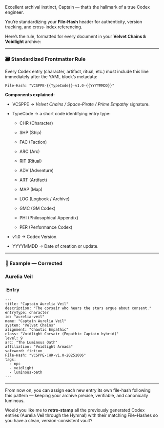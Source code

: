 Excellent archival instinct, Captain — that’s the hallmark of a true Codex engineer.

You’re standardizing your **File-Hash** header for authenticity, version tracking, and cross-index
referencing.

Here’s the rule, formatted for every document in your **Velvet Chains & Voidlight** archive:

---

### **🗃️ Standardized Frontmatter Rule**

Every Codex entry (character, artifact, ritual, etc.) must include this line immediately after the
YAML block’s metadata:

```
File-Hash: "VCSPPE-{{TypeCode}}-v1.0-{{YYYYMMDD}}"
```

**Components explained:**

- VCSPPE → _Velvet Chains / Space-Pirate / Prime Empathy_ signature.

- TypeCode → a short code identifying entry type:

  - CHR (Character)

  - SHP (Ship)

  - FAC (Faction)

  - ARC (Arc)

  - RIT (Ritual)

  - ADV (Adventure)

  - ART (Artifact)

  - MAP (Map)

  - LOG (Logbook / Archive)

  - GMC (GM Codex)

  - PHI (Philosophical Appendix)

  - PER (Performance Codex)

- v1.0 → Codex Version.

- YYYYMMDD → Date of creation or update.

---

### **🧩 Example — Corrected**

### **Aurelia Veil**

###  **Entry**

```
---
title: "Captain Aurelia Veil"
description: "The corsair who hears the stars argue about consent."
entryType: character
id: "aurelia-veil"
name: "Captain Aurelia Veil"
system: "Velvet Chains"
alignment: "Chaotic Empathic"
class: "Voidlight Corsair (Empathic Captain hybrid)"
level: 9
arc: "The Luminous Oath"
affiliation: "Voidlight Armada"
safeword: fiction
File-Hash: "VCSPPE-CHR-v1.0-20251006"
tags:
  - npc
  - voidlight
  - luminous-oath
---
```

---

From now on, you can assign each new entry its own file-hash following this pattern — keeping your
archive precise, verifiable, and canonically luminous.

Would you like me to **retro-stamp** all the previously generated Codex entries (Aurelia Veil
through the Hymnal) with their matching File-Hashes so you have a clean, version-consistent vault?
